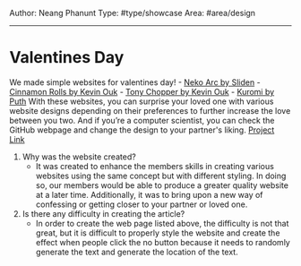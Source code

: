 Author: Neang Phanunt
Type: #type/showcase 
Area: #area/design

---

# Valentines Day
We made simple websites for valentines day!
    - [Neko Arc by Sliden](https://valentine.astolfo.store/)
    - [Cinnamon Rolls by Kevin Ouk](https://star12452.github.io/cinnamoroll-valentine/)
    - [Tony Chopper by Kevin Ouk](https://star12452.github.io/valentine/)
    - [Kuromi by Puth](https://star12452.github.io/kuromi-valentine//)
With these websites, you can surprise your loved one with various website designs depending on their preferences to further increase the love between you two. And if you’re a computer scientist, you can check the GitHub webpage and change the design to your partner's liking. [Project Link](https://github.com/CIA-Computer-Club/valentines)

1. Why was the website created?
    - It was created to enhance the members skills in creating various websites using the same concept but with different styling. In doing so, our members would be able to produce a greater quality website at a later time. Additionally, it was to bring upon a new way of confessing or getting closer to your partner or loved
one.
2. Is there any difficulty in creating the article?
    - In order to create the web page listed above, the difficulty is not that great, but it is difficult to properly style the website and create the effect when people click the no button because it needs to randomly generate the text and generate the location of the text.
